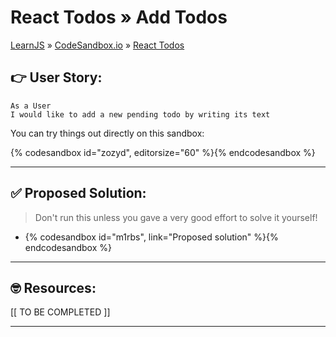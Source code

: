 # React Todos » Add Todos
[LearnJS](../../../README.md) » [CodeSandbox.io](../../README.md) » [React Todos](../README.md)

## 👉 User Story:

```
As a User
I would like to add a new pending todo by writing its text
```

You can try things out directly on this sandbox:  

{% codesandbox id="zozyd", editorsize="60" %}{% endcodesandbox %}

---

## ✅ Proposed Solution:

> Don't run this unless you gave a very good effort to solve it yourself!

- {% codesandbox id="m1rbs", link="Proposed solution" %}{% endcodesandbox %}


---

## 🤓 Resources:

[[ TO BE COMPLETED ]]

---
